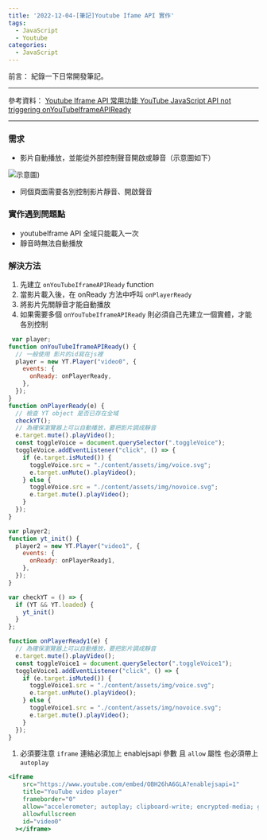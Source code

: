 ```yaml
---
title: '2022-12-04-[筆記]Youtube Ifame API 實作'
tags:
  - JavaScript
  - Youtube
categories:
  - JavaScript
---
```

前言：
紀錄一下日常開發筆記。

<!-- more -->
---
參考資料：
[Youtube Iframe API 常用功能
](https://www.letswrite.tw/youtube-iframe-api/)
[YouTube JavaScript API not triggering onYouTubeIframeAPIReady](https://vector.cool/youtube-javascript-api-not-triggering-onyoutubeiframeapiready/)

---

### 需求

- 影片自動播放，並能從外部控制聲音開啟或靜音（示意圖如下）

![示意圖](https://i.imgur.com/FOmueJu.png))

- 同個頁面需要各別控制影片靜音、開啟聲音

### 實作遇到問題點

- youtubeIframe API 全域只能載入一次
- 靜音時無法自動播放

### 解決方法

1. 先建立 `onYouTubeIframeAPIReady` function
2. 當影片載入後，在 onReady 方法中呼叫 `onPlayerReady`
3. 將影片先關靜音才能自動播放
4. 如果需要多個 `onYouTubeIframeAPIReady` 則必須自己先建立一個實體，才能各別控制

```jsx
 var player;
function onYouTubeIframeAPIReady() {
  // 一般使用 影片的id寫在js裡
  player = new YT.Player("video0", {
    events: {
      onReady: onPlayerReady,
    },
  });
}
function onPlayerReady(e) {
  // 檢查 YT object 是否已存在全域
  checkYT();
  // 為確保瀏覽器上可以自動播放，要把影片調成靜音
  e.target.mute().playVideo();
  const toggleVoice = document.querySelector(".toggleVoice");
  toggleVoice.addEventListener("click", () => {
    if (e.target.isMuted()) {
      toggleVoice.src = "./content/assets/img/voice.svg";
      e.target.unMute().playVideo();
    } else {
      toggleVoice.src = "./content/assets/img/novoice.svg";
      e.target.mute().playVideo();
    }
  });
}

var player2;
function yt_init() {
  player2 = new YT.Player("video1", {
    events: {
      onReady: onPlayerReady1,
    },
  });
}

var checkYT = () => {
  if (YT && YT.loaded) {
    yt_init()
  }
};

function onPlayerReady1(e) {
  // 為確保瀏覽器上可以自動播放，要把影片調成靜音
  e.target.mute().playVideo();
  const toggleVoice1 = document.querySelector(".toggleVoice1");
  toggleVoice1.addEventListener("click", () => {
    if (e.target.isMuted()) {
      toggleVoice1.src = "./content/assets/img/voice.svg";
      e.target.unMute().playVideo();
    } else {
      toggleVoice1.src = "./content/assets/img/novoice.svg";
      e.target.mute().playVideo();
    }
  });
}
```

1. 必須要注意 `iframe` 連結必須加上 enablejsapi 參數 且 `allow` 屬性 也必須帶上 `autoplay`

```jsx
<iframe
    src="https://www.youtube.com/embed/OBH26hA6GLA?enablejsapi=1"
    title="YouTube video player"
    frameborder="0"
    allow="accelerometer; autoplay; clipboard-write; encrypted-media; gyroscope; picture-in-picture"
    allowfullscreen
    id="video0"
  ></iframe>
```
